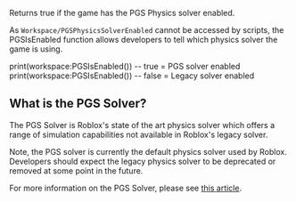Returns true if the game has the PGS Physics solver enabled.

As `Workspace/PGSPhysicsSolverEnabled` cannot be accessed by scripts, the PGSIsEnabled function allows developers to tell which physics solver the game is using.

print(workspace:PGSIsEnabled()) -- true = PGS solver enabled 
print(workspace:PGSIsEnabled()) -- false = Legacy solver enabled

What is the PGS Solver?
-----------------------

The PGS Solver is Roblox's state of the art physics solver which offers a range of simulation capabilities not available in Roblox's legacy solver.

Note, the PGS solver is currently the default physics solver used by Roblox. Developers should expect the legacy physics solver to be deprecated or removed at some point in the future.

For more information on the PGS Solver, please see [this article](https://developer.roblox.com/articles/Building-with-PGS).